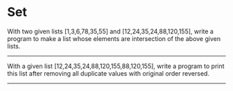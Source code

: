 # Set

With two given lists [1,3,6,78,35,55] and [12,24,35,24,88,120,155], write a program to make a list whose elements are intersection of the above given lists.

---

With a given list [12,24,35,24,88,120,155,88,120,155], write a program to print this list after removing all duplicate values with original order reversed.

---

